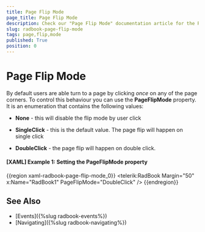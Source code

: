 ```yaml
---
title: Page Flip Mode
page_title: Page Flip Mode
description: Check our "Page Flip Mode" documentation article for the RadBook WPF control.
slug: radbook-page-flip-mode
tags: page,flip,mode
published: True
position: 0
---
```


# Page Flip Mode

By default users are able turn to a page by clicking *once* on any of the page corners. To control this behaviour you can use the __PageFlipMode__ property. It is an enumeration that contains the following values:

* __None__ - this will disable the flip mode by user click

* __SingleClick__ - this is the default value. The page flip will happen on single click

* __DoubleClick__ - the page flip will happen on double click.

#### __[XAML] Example 1: Setting the PageFlipMode property__  
{{region xaml-radbook-page-flip-mode_0}}
	<telerik:RadBook Margin="50" x:Name="RadBook1" PageFlipMode="DoubleClick" />
{{endregion}}

## See Also
 * [Events]({%slug radbook-events%})
 * [Navigating]({%slug radbook-navigating%})